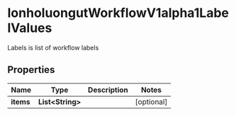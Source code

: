 

# IonholuongutWorkflowV1alpha1LabelValues

Labels is list of workflow labels

## Properties

Name | Type | Description | Notes
------------ | ------------- | ------------- | -------------
**items** | **List&lt;String&gt;** |  |  [optional]



